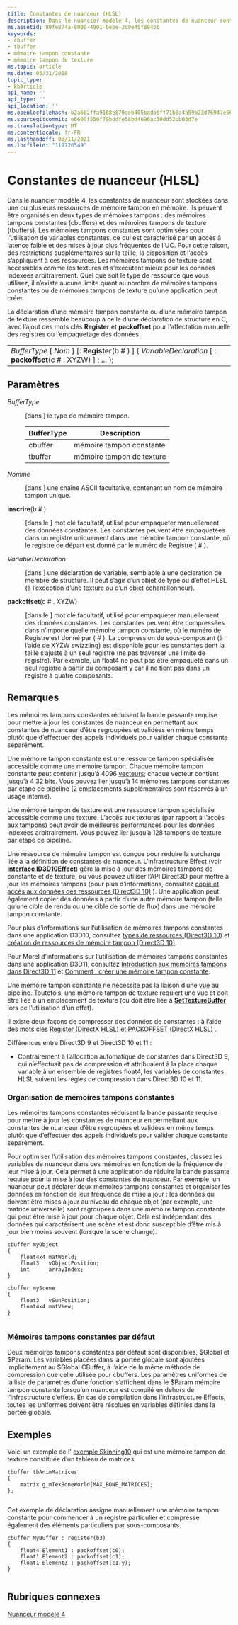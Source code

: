 ```yaml
---
title: Constantes de nuanceur (HLSL)
description: Dans le nuancier modèle 4, les constantes de nuanceur sont stockées dans une ou plusieurs ressources de mémoire tampon en mémoire.
ms.assetid: 89fe874a-8009-4901-bebe-2d9e45f894bb
keywords:
- cbuffer
- tbuffer
- mémoire tampon constante
- mémoire tampon de texture
ms.topic: article
ms.date: 05/31/2018
topic_type:
- kbArticle
api_name: ''
api_type: ''
api_location: ''
ms.openlocfilehash: b2a6b2ffa9168e870aeb405badb6ff71b0a4a59b23d76947e56a9c085ed0107a
ms.sourcegitcommit: e6600f550f79bddfe58bd4696ac50dd52cb03d7e
ms.translationtype: MT
ms.contentlocale: fr-FR
ms.lasthandoff: 08/11/2021
ms.locfileid: "119726549"
---
```

# <a name="shader-constants-hlsl"></a>Constantes de nuanceur (HLSL)

Dans le nuancier modèle 4, les constantes de nuanceur sont stockées dans une ou plusieurs ressources de mémoire tampon en mémoire. Ils peuvent être organisés en deux types de mémoires tampons : des mémoires tampons constantes (cbuffers) et des mémoires tampons de texture (tbuffers). Les mémoires tampons constantes sont optimisées pour l’utilisation de variables constantes, ce qui est caractérisé par un accès à latence faible et des mises à jour plus fréquentes de l’UC. Pour cette raison, des restrictions supplémentaires sur la taille, la disposition et l’accès s’appliquent à ces ressources. Les mémoires tampons de texture sont accessibles comme les textures et s’exécutent mieux pour les données indexées arbitrairement. Quel que soit le type de ressource que vous utilisez, il n’existe aucune limite quant au nombre de mémoires tampons constantes ou de mémoires tampons de texture qu’une application peut créer.

La déclaration d’une mémoire tampon constante ou d’une mémoire tampon de texture ressemble beaucoup à celle d’une déclaration de structure en C, avec l’ajout des mots clés **Register** et **packoffset** pour l’affectation manuelle des registres ou l’empaquetage des données.



|                                                                                                                         |
|-------------------------------------------------------------------------------------------------------------------------|
| *BufferType* \[ *Nom* \] \[: **Register**(b \# ) \] { *VariableDeclaration* \[ : **packoffset**(c \# . XYZW) \] ;      ... }; |



 

## <a name="parameters"></a>Paramètres

<dl> <dt>

<span id="BufferType"></span><span id="buffertype"></span><span id="BUFFERTYPE"></span>*BufferType*
</dt> <dd>

\[dans \] le type de mémoire tampon.



| BufferType | Description     |
|------------|-----------------|
| cbuffer    | mémoire tampon constante |
| tbuffer    | mémoire tampon de texture  |



 

</dd> <dt>

<span id="Name"></span><span id="name"></span><span id="NAME"></span>*Nomme*
</dt> <dd>

\[dans \] une chaîne ASCII facultative, contenant un nom de mémoire tampon unique.

</dd> <dt>

<span id="register_b__"></span><span id="REGISTER_B__"></span>**inscrire**(b \# )
</dt> <dd>

\[dans le \] mot clé facultatif, utilisé pour empaqueter manuellement des données constantes. Les constantes peuvent être empaquetées dans un registre uniquement dans une mémoire tampon constante, où le registre de départ est donné par le numéro de Registre ( *\#* ).

</dd> <dt>

<span id="VariableDeclaration"></span><span id="variabledeclaration"></span><span id="VARIABLEDECLARATION"></span>*VariableDeclaration*
</dt> <dd>

\[dans \] une déclaration de variable, semblable à une déclaration de membre de structure. Il peut s’agir d’un objet de type ou d’effet HLSL (à l’exception d’une texture ou d’un objet échantillonneur).

</dd> <dt>

<span id="packoffset_c_.xyzw_"></span><span id="PACKOFFSET_C_.XYZW_"></span>**packoffset**(c \# . XYZW)
</dt> <dd>

\[dans le \] mot clé facultatif, utilisé pour empaqueter manuellement des données constantes. Les constantes peuvent être compressées dans n’importe quelle mémoire tampon constante, où le numéro de Registre est donné par ( *\#* ). La compression de sous-composant (à l’aide de XYZW swizzling) est disponible pour les constantes dont la taille s’ajuste à un seul registre (ne pas traverser une limite de registre). Par exemple, un float4 ne peut pas être empaqueté dans un seul registre à partir du composant y car il ne tient pas dans un registre à quatre composants.

</dd> </dl>

## <a name="remarks"></a>Remarques

Les mémoires tampons constantes réduisent la bande passante requise pour mettre à jour les constantes de nuanceur en permettant aux constantes de nuanceur d’être regroupées et validées en même temps plutôt que d’effectuer des appels individuels pour valider chaque constante séparément.

Une mémoire tampon constante est une ressource tampon spécialisée accessible comme une mémoire tampon. Chaque mémoire tampon constante peut contenir jusqu’à 4096 [vecteurs](dx-graphics-hlsl-vector.md); chaque vecteur contient jusqu’à 4 32 bits. Vous pouvez lier jusqu’à 14 mémoires tampons constantes par étape de pipeline (2 emplacements supplémentaires sont réservés à un usage interne).

Une mémoire tampon de texture est une ressource tampon spécialisée accessible comme une texture. L’accès aux textures (par rapport à l’accès aux tampons) peut avoir de meilleures performances pour les données indexées arbitrairement. Vous pouvez lier jusqu’à 128 tampons de texture par étape de pipeline.

Une ressource de mémoire tampon est conçue pour réduire la surcharge liée à la définition de constantes de nuanceur. L’infrastructure Effect (voir [**interface ID3D10Effect**](/windows/desktop/api/d3d10effect/nn-d3d10effect-id3d10effect)) gère la mise à jour des mémoires tampons de constante et de texture, ou vous pouvez utiliser l’API Direct3D pour mettre à jour les mémoires tampons (pour plus d’informations, consultez [copie et accès aux données des ressources (Direct3D 10)](/windows/desktop/direct3d10/d3d10-graphics-programming-guide-resources-mapping) ). Une application peut également copier des données à partir d’une autre mémoire tampon (telle qu’une cible de rendu ou une cible de sortie de flux) dans une mémoire tampon constante.

Pour plus d’informations sur l’utilisation de mémoires tampons constantes dans une application D3D10, consultez [types de ressources (Direct3D 10)](/windows/desktop/direct3d10/d3d10-graphics-programming-guide-resources-types) et [création de ressources de mémoire tampon (Direct3D 10)](/windows/desktop/direct3d10/d3d10-graphics-programming-guide-resources-creating).

Pour Morel d’informations sur l’utilisation de mémoires tampons constantes dans une application D3D11, consultez [Introduction aux mémoires tampons dans Direct3D 11](/windows/desktop/direct3d11/overviews-direct3d-11-resources-buffers-intro) et [Comment : créer une mémoire tampon constante](/windows/desktop/direct3d11/overviews-direct3d-11-resources-buffers-constant-how-to).

Une mémoire tampon constante ne nécessite pas la liaison d’une [vue](/windows/desktop/direct3d10/d3d10-graphics-programming-guide-resources-access-views) au pipeline. Toutefois, une mémoire tampon de texture requiert une vue et doit être liée à un emplacement de texture (ou doit être liée à [**SetTextureBuffer**](/windows/desktop/api/d3d10effect/nf-d3d10effect-id3d10effectconstantbuffer-settexturebuffer) lors de l’utilisation d’un effet).

Il existe deux façons de compresser des données de constantes : à l’aide des mots clés [Register (DirectX HLSL)](dx-graphics-hlsl-variable-register.md) et [PACKOFFSET (DirectX HLSL)](dx-graphics-hlsl-variable-packoffset.md) .

Différences entre Direct3D 9 et Direct3D 10 et 11 :

- Contrairement à l’allocation automatique de constantes dans Direct3D 9, qui n’effectuait pas de compression et attribuaient à la place chaque variable à un ensemble de registres float4, les variables de constantes HLSL suivent les règles de compression dans Direct3D 10 et 11.



 

### <a name="organizing-constant-buffers"></a>Organisation de mémoires tampons constantes

Les mémoires tampons constantes réduisent la bande passante requise pour mettre à jour les constantes de nuanceur en permettant aux constantes de nuanceur d’être regroupées et validées en même temps plutôt que d’effectuer des appels individuels pour valider chaque constante séparément.

Pour optimiser l’utilisation des mémoires tampons constantes, classez les variables de nuanceur dans ces mémoires en fonction de la fréquence de leur mise à jour. Cela permet à une application de réduire la bande passante requise pour la mise à jour des constantes de nuanceur. Par exemple, un nuanceur peut déclarer deux mémoires tampons constantes et organiser les données en fonction de leur fréquence de mise à jour : les données qui doivent être mises à jour au niveau de chaque objet (par exemple, une matrice universelle) sont regroupées dans une mémoire tampon constante qui peut être mise à jour pour chaque objet. Cela est indépendant des données qui caractérisent une scène et est donc susceptible d’être mis à jour bien moins souvent (lorsque la scène change).


```
cbuffer myObject
{       
    float4x4 matWorld;
    float3   vObjectPosition;
    int      arrayIndex;
}
 
cbuffer myScene
{
    float3   vSunPosition;
    float4x4 matView;
}
        
```



### <a name="default-constant-buffers"></a>Mémoires tampons constantes par défaut

Deux mémoires tampons constantes par défaut sont disponibles, $Global et $Param. Les variables placées dans la portée globale sont ajoutées implicitement au $Global CBuffer, à l’aide de la même méthode de compression que celle utilisée pour cbuffers. Les paramètres uniformes de la liste de paramètres d’une fonction s’affichent dans le $Param mémoire tampon constante lorsqu’un nuanceur est compilé en dehors de l’infrastructure d’effets. En cas de compilation dans l’infrastructure Effects, toutes les uniformes doivent être résolues en variables définies dans la portée globale.

## <a name="examples"></a>Exemples

Voici un exemple de l' [exemple Skinning10](https://msdn.microsoft.com/library/Ee416429(v=VS.85).aspx) qui est une mémoire tampon de texture constituée d’un tableau de matrices.


```
tbuffer tbAnimMatrices
{
    matrix g_mTexBoneWorld[MAX_BONE_MATRICES];
};
      
```



Cet exemple de déclaration assigne manuellement une mémoire tampon constante pour commencer à un registre particulier et compresse également des éléments particuliers par sous-composants.


```
cbuffer MyBuffer : register(b3)
{
    float4 Element1 : packoffset(c0);
    float1 Element2 : packoffset(c1);
    float1 Element3 : packoffset(c1.y);
}
      
```



## <a name="related-topics"></a>Rubriques connexes

<dl> <dt>

[Nuanceur modèle 4](dx-graphics-hlsl-sm4.md)
</dt> </dl>

 

